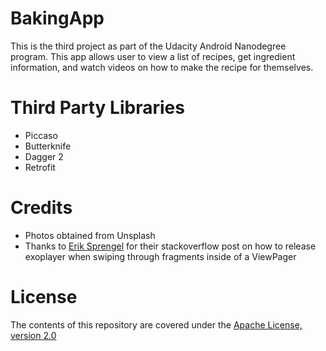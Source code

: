 # BakingApp
This is the third project as part of the Udacity Android Nanodegree program. This app allows user to view a list of recipes,
get ingredient information, and watch videos on how to make the recipe for themselves.

# Third Party Libraries
* Piccaso
* Butterknife
* Dagger 2
* Retrofit

# Credits
* Photos obtained from Unsplash
* Thanks to [Erik Sprengel](https://stackoverflow.com/questions/46684356/stopping-exoplayer-onswipe-of-viewpager) for their
stackoverflow post on how to release exoplayer when swiping through fragments inside of a ViewPager 

# License
The contents of this repository are covered under the [Apache License, version 2.0](LICENSE)
